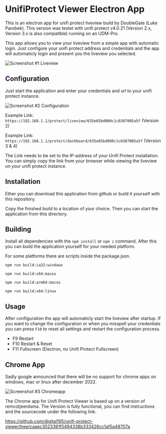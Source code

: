 # UnifiProtect Viewer Electron App

This is an electron app for unifi protect liveview build by DoubleGate (Luke Parobek). This version was testet with unifi protect v4.0.21 (Version 2.x, Version 3.x is also compatible) running on an UDM-Pro.

This app allows you to view your liveview from a simple app with automatic login. Just configure your unifi protect address and credentials and the app will automaticly login and present you the liveview you selected.

![Screenshot #1 Liveview](https://raw.githubusercontent.com/digital195/unifi-protect-viewer/master/screenshots/liveview-v3.png)

## Configuration

Just start the application and enter your credentials and url to your unifi protect instance.

![Screenshot #2 Configuration](https://raw.githubusercontent.com/digital195/unifi-protect-viewer/master/screenshots/configuration.png)

Example Link: `https://192.168.1.1/protect/liveview/635e65bd000c1c0387005a5f` (Version 2)

Example Link: `https://192.168.1.1/protect/dashboard/635e65bd000c1c0387005a5f` (Version 3 & 4)

The Link needs to be set to the IP-address of your Unifi Protect installation. You can simply copy the link from your browser while viewing the liveview on your unifi protect instance.

## Installation

Ether you can download this application from github or build it yourself with this repository.

Copy the finished build to a location of your choice. Then you can start the application from this directory.

## Building

Install all dependencies with the `npm install` or `npm i` command. After this you can build the application yourself for your needed platform.

For some platforms there are scripts inside the package.json.

`npm run build:ia32:windows`

`npm run build:x64:macos`

`npm run build:arm64:macos`

`npm run build:x64:linux`

## Usage

After configuration the app will automaticly start the liveview after startup. If you want to change the configuration or when you misspell your credentials you can press `F10` to reset all settings and restart the configuration process.

- F9 Restart
- F10 Restart & Reset
- F11 Fullscreen (Electron, no Unifi Protect Fullscreen)

## Chrome App

Sadly google announced that there will be no support for chrome apps on windows, mac or linux after december 2022.

![Screenshot #3 Chromeapp](https://raw.githubusercontent.com/digital195/unifi-protect-viewer/master/screenshots/chrome-app.png)

The Chrome app for Unifi Protect Viewer is based up on a version of remcotjeerdsma. The Version is fully functional, you can find instructions and the sourcecode under the following link.

<https://github.com/digital195/unifi-protect-viewer/tree/caaec3523361f5494338b333426cc1af5a48707a>

